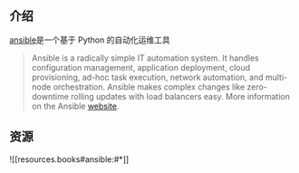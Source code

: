 
## 介绍

[ansible](https://pypi.org/project/ansible/)是一个基于 Python 的自动化运维工具

> Ansible is a radically simple IT automation system. It handles configuration management, application deployment, cloud provisioning, ad-hoc task execution, network automation, and multi-node orchestration. Ansible makes complex changes like zero-downtime rolling updates with load balancers easy. More information on the Ansible [website](https://ansible.com/).

## 资源

![[resources.books#ansible:#*]]

